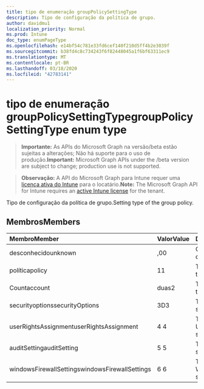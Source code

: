 ```yaml
---
title: tipo de enumeração groupPolicySettingType
description: Tipo de configuração da política de grupo.
author: davidmu1
localization_priority: Normal
ms.prod: Intune
doc_type: enumPageType
ms.openlocfilehash: e14bf54c781e33fd6cef140f210d5ff4b2e3039f
ms.sourcegitcommit: b38fd4c8c734243f6f82448045a1f6bf63311ec9
ms.translationtype: MT
ms.contentlocale: pt-BR
ms.lasthandoff: 03/18/2020
ms.locfileid: "42783141"
---
```

# <a name="grouppolicysettingtype-enum-type"></a><span data-ttu-id="c6ce9-103">tipo de enumeração groupPolicySettingType</span><span class="sxs-lookup"><span data-stu-id="c6ce9-103">groupPolicySettingType enum type</span></span>

> <span data-ttu-id="c6ce9-104">**Importante:** As APIs do Microsoft Graph na versão/beta estão sujeitas a alterações; Não há suporte para o uso de produção.</span><span class="sxs-lookup"><span data-stu-id="c6ce9-104">**Important:** Microsoft Graph APIs under the /beta version are subject to change; production use is not supported.</span></span>

> <span data-ttu-id="c6ce9-105">**Observação:** A API do Microsoft Graph para Intune requer uma [licença ativa do Intune](https://go.microsoft.com/fwlink/?linkid=839381) para o locatário.</span><span class="sxs-lookup"><span data-stu-id="c6ce9-105">**Note:** The Microsoft Graph API for Intune requires an [active Intune license](https://go.microsoft.com/fwlink/?linkid=839381) for the tenant.</span></span>

<span data-ttu-id="c6ce9-106">Tipo de configuração da política de grupo.</span><span class="sxs-lookup"><span data-stu-id="c6ce9-106">Setting type of the group policy.</span></span>

## <a name="members"></a><span data-ttu-id="c6ce9-107">Membros</span><span class="sxs-lookup"><span data-stu-id="c6ce9-107">Members</span></span>
|<span data-ttu-id="c6ce9-108">Membro</span><span class="sxs-lookup"><span data-stu-id="c6ce9-108">Member</span></span>|<span data-ttu-id="c6ce9-109">Valor</span><span class="sxs-lookup"><span data-stu-id="c6ce9-109">Value</span></span>|<span data-ttu-id="c6ce9-110">Descrição</span><span class="sxs-lookup"><span data-stu-id="c6ce9-110">Description</span></span>|
|:---|:---|:---|
|<span data-ttu-id="c6ce9-111">desconhecido</span><span class="sxs-lookup"><span data-stu-id="c6ce9-111">unknown</span></span>|<span data-ttu-id="c6ce9-112">,0</span><span class="sxs-lookup"><span data-stu-id="c6ce9-112">0</span></span>|<span data-ttu-id="c6ce9-113">GroupPolicySettingType desconhecido</span><span class="sxs-lookup"><span data-stu-id="c6ce9-113">GroupPolicySettingType unknown</span></span>|
|<span data-ttu-id="c6ce9-114">política</span><span class="sxs-lookup"><span data-stu-id="c6ce9-114">policy</span></span>|<span data-ttu-id="c6ce9-115">1</span><span class="sxs-lookup"><span data-stu-id="c6ce9-115">1</span></span>|<span data-ttu-id="c6ce9-116">Tipo de configuração de política</span><span class="sxs-lookup"><span data-stu-id="c6ce9-116">Policy setting type</span></span>|
|<span data-ttu-id="c6ce9-117">Count</span><span class="sxs-lookup"><span data-stu-id="c6ce9-117">account</span></span>|<span data-ttu-id="c6ce9-118">duas</span><span class="sxs-lookup"><span data-stu-id="c6ce9-118">2</span></span>|<span data-ttu-id="c6ce9-119">Tipo de configuração de conta</span><span class="sxs-lookup"><span data-stu-id="c6ce9-119">Account setting type</span></span>|
|<span data-ttu-id="c6ce9-120">securityoptions</span><span class="sxs-lookup"><span data-stu-id="c6ce9-120">securityOptions</span></span>|<span data-ttu-id="c6ce9-121">3D</span><span class="sxs-lookup"><span data-stu-id="c6ce9-121">3</span></span>|<span data-ttu-id="c6ce9-122">Tipo de configuração securityoptions</span><span class="sxs-lookup"><span data-stu-id="c6ce9-122">SecurityOptions setting type</span></span>|
|<span data-ttu-id="c6ce9-123">userRightsAssignment</span><span class="sxs-lookup"><span data-stu-id="c6ce9-123">userRightsAssignment</span></span>|<span data-ttu-id="c6ce9-124">4 </span><span class="sxs-lookup"><span data-stu-id="c6ce9-124">4</span></span>|<span data-ttu-id="c6ce9-125">Tipo de configuração UserRightsAssignment</span><span class="sxs-lookup"><span data-stu-id="c6ce9-125">UserRightsAssignment setting type</span></span>|
|<span data-ttu-id="c6ce9-126">auditSetting</span><span class="sxs-lookup"><span data-stu-id="c6ce9-126">auditSetting</span></span>|<span data-ttu-id="c6ce9-127">5 </span><span class="sxs-lookup"><span data-stu-id="c6ce9-127">5</span></span>|<span data-ttu-id="c6ce9-128">Tipo de configuração AuditSetting</span><span class="sxs-lookup"><span data-stu-id="c6ce9-128">AuditSetting setting type</span></span>|
|<span data-ttu-id="c6ce9-129">windowsFirewallSettings</span><span class="sxs-lookup"><span data-stu-id="c6ce9-129">windowsFirewallSettings</span></span>|<span data-ttu-id="c6ce9-130">6 </span><span class="sxs-lookup"><span data-stu-id="c6ce9-130">6</span></span>|<span data-ttu-id="c6ce9-131">Tipo de configuração WindowsFirewallSettings</span><span class="sxs-lookup"><span data-stu-id="c6ce9-131">WindowsFirewallSettings setting type</span></span>|



